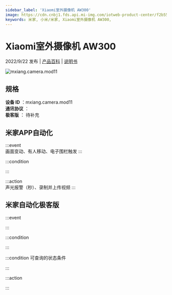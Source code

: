 ```yaml
---
sidebar_label: 'Xiaomi室外摄像机 AW300'
image: https://cdn.cnbj1.fds.api.mi-img.com/iotweb-product-center/f2b55def0ed917aa2b8c8b85b1fbb235_1645760917899.png?GalaxyAccessKeyId=AKVGLQWBOVIRQ3XLEW&Expires=9223372036854775807&Signature=mKz05rRIoDIGnC6yFizv5xrscT8=
keywords: 米家, 小米/米家, Xiaomi室外摄像机 AW300, 
---
```

# Xiaomi室外摄像机 AW300

2022/9/22 发布 | [产品百科](https://home.mi.com/webapp/content/baike/product/index.html?model=mxiang.camera.mod11/) | [说明书](https://home.mi.com/views/introduction.html?model=mxiang.camera.mod11&region=cn)

![mxiang.camera.mod11](https://cdn.cnbj1.fds.api.mi-img.com/iotweb-product-center/f2b55def0ed917aa2b8c8b85b1fbb235_1645760917899.png?GalaxyAccessKeyId=AKVGLQWBOVIRQ3XLEW&Expires=9223372036854775807&Signature=mKz05rRIoDIGnC6yFizv5xrscT8=)

## 规格  
> 
**设备 ID** ：mxiang.camera.mod11  
**通讯协议** ：  
**极客版**  ： 待补充 


## 米家APP自动化  

:::event  
画面变动、有人移动、电子围栏触发
:::

:::condition  

:::

:::action   
声光报警（秒）、录制并上传视频
:::

## 米家自动化极客版  

:::event  

:::

:::condition  

:::

:::condition 可查询的状态条件  

:::

:::action  

:::

        
